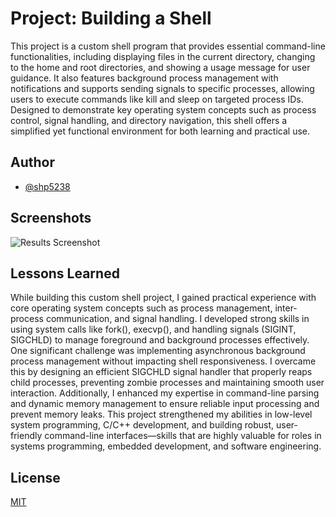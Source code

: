 # Project: Building a Shell
This project is a custom shell program that provides essential command-line functionalities, including displaying files in the current directory, changing to the home and root directories, and showing a usage message for user guidance. It also features background process management with notifications and supports sending signals to specific processes, allowing users to execute commands like kill and sleep on targeted process IDs. Designed to demonstrate key operating system concepts such as process control, signal handling, and directory navigation, this shell offers a simplified yet functional environment for both learning and practical use.


## Author
- [@shp5238](https://www.github.com/shp5238)


## Screenshots

![Results Screenshot](screenshot.png)

## Lessons Learned

While building this custom shell project, I gained practical experience with core operating system concepts such as process management, inter-process communication, and signal handling. I developed strong skills in using system calls like fork(), execvp(), and handling signals (SIGINT, SIGCHLD) to manage foreground and background processes effectively. One significant challenge was implementing asynchronous background process management without impacting shell responsiveness. I overcame this by designing an efficient SIGCHLD signal handler that properly reaps child processes, preventing zombie processes and maintaining smooth user interaction. Additionally, I enhanced my expertise in command-line parsing and dynamic memory management to ensure reliable input processing and prevent memory leaks. This project strengthened my abilities in low-level system programming, C/C++ development, and building robust, user-friendly command-line interfaces—skills that are highly valuable for roles in systems programming, embedded development, and software engineering.


## License

[MIT](https://choosealicense.com/licenses/mit/)
